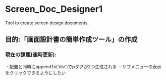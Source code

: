 # Screen_Doc_Designer1
Tool to create screen design documents.

## 目的:「画面設計書の簡単作成ツール」の作成 
### 現在の課題(適時更新): 
・配置と同時にappendTo('div')でpタグが2つ生成される 
・サブメニューの表示をクリックできるようにしたい 